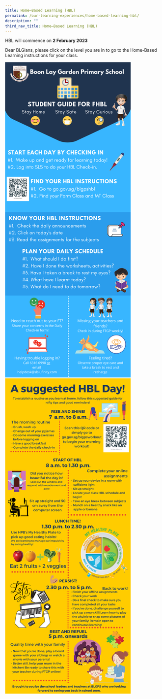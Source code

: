 ```yaml
---
title: Home–Based Learning (HBL)
permalink: /our-learning-experiences/home-based-learning-hbl/
description: ""
third_nav_title: Home–Based Learning (HBL)
---
```

HBL will commence on **2 February 2023**

Dear BLGians, please click on the level you are in to go to the Home-Based Learning instructions for your class.

![](/images/BLGPS%20HBL%20Infographics%201.png)
![](/images/BLGPS%20HBL%20Infographics%202.png)